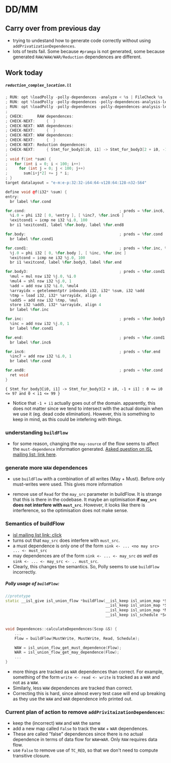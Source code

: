 # DD/MM

## Carry over from previous day

* trying to undestand how to generate code correctly without using `addPrivatizationDependences`.
* lots of tests fail. Some because `#pramga` is not generated, some because generated `RAW/WAW/WAR/Reduction` dependences are different. 

## Work today

##### `reduction_complex_location.ll`
```cpp
; RUN: opt %loadPolly -polly-dependences -analyze < %s | FileCheck %s
; RUN: opt %loadPolly -polly-dependences -polly-dependences-analysis-level=reference-wise -analyze < %s | FileCheck %s
; RUN: opt %loadPolly -polly-dependences -polly-dependences-analysis-level=access-wise -analyze < %s | FileCheck %s
;
; CHECK:      RAW dependences:
; CHECK-NEXT:     {  }
; CHECK-NEXT: WAR dependences:
; CHECK-NEXT:     {  }
; CHECK-NEXT: WAW dependences:
; CHECK-NEXT:     {  }
; CHECK-NEXT: Reduction dependences:
; CHECK-NEXT:     { Stmt_for_body3[i0, i1] -> Stmt_for_body3[2 + i0, -1 + i1] : 0 <= i0 <= 97 and 0 < i1 <= 99 }
;
; void f(int *sum) {
;   for (int i = 0; i < 100; i++)
;     for (int j = 0; j < 100; j++)
;       sum[i+j*2] += j * i;
; }
target datalayout = "e-m:e-p:32:32-i64:64-v128:64:128-n32-S64"

define void @f(i32* %sum) {
entry:
  br label %for.cond

for.cond:                                         ; preds = %for.inc6, %entry
  %i.0 = phi i32 [ 0, %entry ], [ %inc7, %for.inc6 ]
  %exitcond1 = icmp ne i32 %i.0, 100
  br i1 %exitcond1, label %for.body, label %for.end8

for.body:                                         ; preds = %for.cond
  br label %for.cond1

for.cond1:                                        ; preds = %for.inc, %for.body
  %j.0 = phi i32 [ 0, %for.body ], [ %inc, %for.inc ]
  %exitcond = icmp ne i32 %j.0, 100
  br i1 %exitcond, label %for.body3, label %for.end

for.body3:                                        ; preds = %for.cond1
  %mul = mul nsw i32 %j.0, %i.0
  %mul4 = shl nsw i32 %j.0, 1
  %add = add nsw i32 %i.0, %mul4
  %arrayidx = getelementptr inbounds i32, i32* %sum, i32 %add
  %tmp = load i32, i32* %arrayidx, align 4
  %add5 = add nsw i32 %tmp, %mul
  store i32 %add5, i32* %arrayidx, align 4
  br label %for.inc

for.inc:                                          ; preds = %for.body3
  %inc = add nsw i32 %j.0, 1
  br label %for.cond1

for.end:                                          ; preds = %for.cond1
  br label %for.inc6

for.inc6:                                         ; preds = %for.end
  %inc7 = add nsw i32 %i.0, 1
  br label %for.cond

for.end8:                                         ; preds = %for.cond
  ret void
}
```
```
{ Stmt_for_body3[i0, i1] -> Stmt_for_body3[2 + i0, -1 + i1] : 0 <= i0 <= 97 and 0 < i1 <= 99 }
```

* Notice that `-1 + i1` actually goes out of the domain. apparently, this does not matter since we tend to intersect with the actual domain when we use it (eg. dead code elimination). However, this is something to keep in mind, as this could be intefering with things.


### understanding `buildFlow`

- for some reason, changing the `may-source` of the flow seems to affect the `must-dependence` information generated. [Asked question on ISL mailing list: link here](https://groups.google.com/forum/#!topic/isl-development/oyBi_wTUHKA).

### generate more `WAW` dependences

- use `buildFlow` with a combination of all writes (May + Must). Before only must-writes were used. This gives more information

- remove use of `Read` for the `may_src` parameter in buildFlow. It is strange that this is there in the codebase. It maybe an optimisation __if `may_src` does not interfere with `must_src`__. However, it looks like there is interference, so the optimisation does not make sense.

### Semantics of buildFlow
- [isl mailing list link: click](https://groups.google.com/forum/#!topic/isl-development/oyBi_wTUHKA)
- turns out that `may_src` does interfere with `must_src`. 
- a must dependence is only one of the form `sink <- ... <no may src> ... <- must_src`
- may dependences are of the form `sink <- ... <- may_src` *as well as* `sink <- ... <- may_src <- .. must_src`. 
- Clearly, this changes the semantics. So, Polly seems to use `buildFlow` incorrectly.

##### Polly usage of `buildFlow`:


```cpp
//prototype
static __isl_give isl_union_flow *buildFlow(__isl_keep isl_union_map *Snk,
                                            __isl_keep isl_union_map *Src,
                                            __isl_keep isl_union_map *MaySrc,
                                            __isl_keep isl_schedule *Schedule);
 

void Dependences::calculateDependences(Scop &S) {
	...
	Flow = buildFlow(MustWrite, MustWrite, Read, Schedule);

	WAW = isl_union_flow_get_must_dependence(Flow);
	WAR = isl_union_flow_get_may_dependence(Flow);
	...
}
```

- more things are tracked as `WAR` dependences than correct. For example, something of the form
`write <- read <- write` is tracked as a `WAR` and not as a `WAW`.
- Similarly, less `WAW` dependences are tracked than correct. 
- Correcting this is hard, since almost every test case will end up breaking as they use the `WAW` and `WAR` dependence info printed out.

### Current plan of action to remove `addPrivitaizationDependences`:

- keep the (incorrect) `WAW` and `WAR` the same
- add a new map called `False` to track the `WAW` + `WAR` dependences. 
- These are called "false" dependences since there is no actual dependence in terms of data flow for `WAW+WAR`. Only `RAW` requires data flow.
- use `False` to remove use of `TC_RED`, so that we don't need to compute transitive closure.